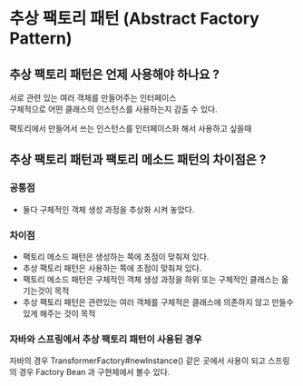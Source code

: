 # 추상 팩토리 패턴 (Abstract Factory Pattern)
## 추상 팩토리 패턴은 언제 사용해야 하나요 ?
서로 관련 있는 여러 객체를 만들어주는 인터페이스 <br>
구체적으로 어떤 클래스의 인스턴스를 사용하는지 감출 수 있다. <br>

팩토리에서 만들어서 쓰는 인스턴스를 인터페이스화 해서 사용하고 싶을때 

## 추상 팩토리 패턴과 팩토리 메소드 패턴의 차이점은 ?
### 공통점 
- 둘다 구체적인 객체 생성 과정을 추상화 시켜 놓았다.
### 차이점
- 팩토리 메소드 패턴은 생성하는 쪽에 초점이 맞춰져 있다.
- 추상 팩토리 패턴은 사용하는 쪽에 초점이 맞춰져 있다.
- 팩토리 메소드 패턴은 구체적인 객체 생성 과정을 하위 또는 구체적인 클래스는 옮기는것이 목적
- 추상 팩토리 패턴은 관련있는 여러 객체를 구체적은 클래스에 의존하지 않고 만들수 있게 해주는 것이 목적

### 자바와 스프링에서 추상 팩토리 패턴이 사용된 경우
자바의 경우 TransformerFactory#newInstance() 같은 곳에서 사용이 되고
스프링의 경우 Factory Bean 과 구현체에서 볼수 있다.
